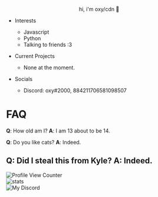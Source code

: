 <p align="center">
       hi, i'm oxy/cdn 👋
</p>

* Interests
  * Javascript
  * Python
  * Talking to friends :3
  
  
* Current Projects
  * None at the moment.
 
* Socials
  * Discord: oxy#2000, 884211706581098507
  
# FAQ
**Q**: How old am I?
**A**: I am 13 about to be 14.

**Q**: Do you like cats?
**A**: Indeed.

**Q**: Did I steal this from Kyle?
**A**: Indeed.
---
![Profile View Counter](https://komarev.com/ghpvc/?username=i3gaps)    
![stats](https://github-readme-stats.vercel.app/api/top-langs/?username=i3gaps&theme=blue-green)   
![My Discord](https://discord-readme-badge.vercel.app/api?id=884211706581098507)
